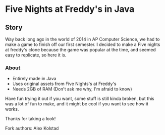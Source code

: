 ﻿# Five Nights at Freddy's in Java

## Story

Way back long ago in the world of 2014 in AP Computer Science, we had to make a game to finish off our first semester. I decided to make a Five nights at freddy's clone because the game was popular at the time, and seemed easy to replicate, so here it is.

### About

* Entirely made in Java
* Uses original assets from Five Nights's at Freddy's
* Needs 2GB of RAM (Don't ask me why, I'm afraid to know)

Have fun trying it out if you want, some stuff is still kinda broken, but this was a lot of fun to make, and it might be cool if you want to see how it works.

Thanks for taking a look!

Fork authors: Alex Kolstad

